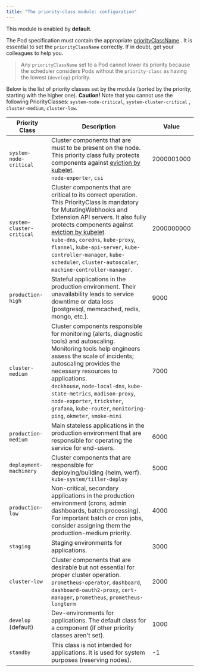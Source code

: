```yaml
---
title: "The priority-class module: configuration"
---
```


This module is enabled by **default**.

The Pod specification must contain the
appropriate [priorityClassName](https://kubernetes.io/docs/concepts/configuration/pod-priority-preemption/#pod-priority)
.
It is essential to set the `priorityClassName` correctly. If in doubt, get your colleagues to help you.

> Any `priorityClassName` set to a Pod cannot lower its priority because the scheduler considers Pods without
> the `priority-class` as having the lowest (`develop`) priority.

Below is the list of priority classes set by the module (sorted by the priority, starting with the higher one).
**Caution!** Note that you cannot use the following PriorityClasses: `system-node-critical`, `system-cluster-critical`
, `cluster-medium`, `cluster-low`.

| Priority Class            | Description                                                                                                                                                                                                                                                                                                                                                                                                                                                  | Value      |
|---------------------------|--------------------------------------------------------------------------------------------------------------------------------------------------------------------------------------------------------------------------------------------------------------------------------------------------------------------------------------------------------------------------------------------------------------------------------------------------------------|------------|
| `system-node-critical`    | Cluster components that are must to be present on the node. This priority class fully protects components against [eviction by kubelet](https://kubernetes.io/docs/tasks/administer-cluster/out-of-resource/).<br>`node-exporter`, `csi`                                                                                                                                                                                                                     | 2000001000 |
| `system-cluster-critical` | Cluster components that are critical to its correct operation. This PriorityClass is mandatory for MutatingWebhooks and Extension API servers. It also fully protects components against [eviction by kubelet](https://kubernetes.io/docs/tasks/administer-cluster/out-of-resource/).<br>`kube-dns`, `coredns`, `kube-proxy`, `flannel`, `kube-api-server`, `kube-controller-manager`, `kube-scheduler`, `cluster-autoscaler`, `machine-controller-manager`. | 2000000000 |
| `production-high`         | Stateful applications in the production environment. Their unavailability leads to service downtime or data loss (postgresql, memcached, redis, mongo, etc.).                                                                                                                                                                                                                                                                                                | 9000       |
| `cluster-medium`          | Cluster components responsible for monitoring (alerts, diagnostic tools) and autoscaling. Monitoring tools help engineers assess the scale of incidents; autoscaling provides the necessary resources to applications.<br>`deckhouse`, `node-local-dns`, `kube-state-metrics`, `madison-proxy`, `node-exporter`, `trickster`, `grafana`, `kube-router`, `monitoring-ping`, `okmeter`, `smoke-mini`                                                           | 7000       |
| `production-medium`       | Main stateless applications in the production environment that are responsible for operating the service for end-users.                                                                                                                                                                                                                                                                                                                                      | 6000       |
| `deployment-machinery`    | Cluster components that are responsible for deploying/building (helm, werf).<br>`kube-system/tiller-deploy`                                                                                                                                                                                                                                                                                                                                                  | 5000       |
| `production-low`          | Non-critical, secondary applications in the production environment (crons, admin dashboards, batch processing). For important batch or cron jobs, consider assigning them the production-medium priority.                                                                                                                                                                                                                                                    | 4000       |
| `staging`                 | Staging environments for applications.                                                                                                                                                                                                                                                                                                                                                                                                                       | 3000       |
| `cluster-low`             | Cluster components that are desirable but not essential for proper cluster operation. <br>`prometheus-operator`, `dashboard`, `dashboard-oauth2-proxy`, `cert-manager`, `prometheus`, `prometheus-longterm`                                                                                                                                                                                                                                                  | 2000       |
| `develop` (default)       | Dev-environments for applications. The default class for a component (if other priority classes aren't set).                                                                                                                                                                                                                                                                                                                                                 | 1000       |
| `standby`                 | This class is not intended for applications. It is used for system purposes (reserving nodes).                                                                                                                                                                                                                                                                                                                                                               | -1         |
